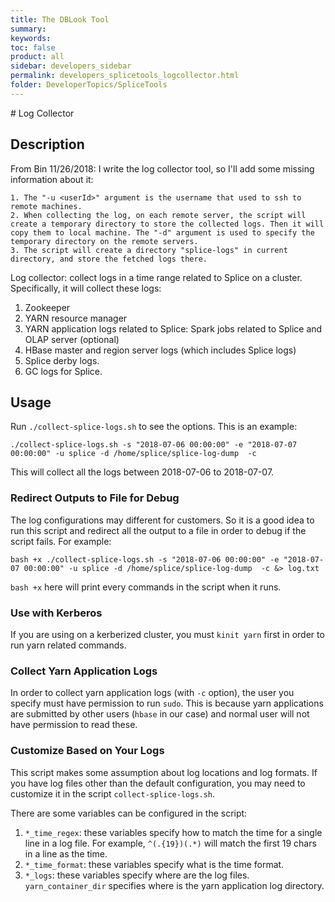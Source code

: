 ```yaml
---
title: The DBLook Tool
summary:
keywords:
toc: false
product: all
sidebar: developers_sidebar
permalink: developers_splicetools_logcollector.html
folder: DeveloperTopics/SpliceTools
---
```

<section>
<div class="TopicContent" data-swiftype-index="true" markdown="1">
# Log Collector

## Description

From Bin 11/26/2018:
    I write the log collector tool, so I'll add some missing information about it:

    1. The "-u <userId>" argument is the username that used to ssh to remote machines.
    2. When collecting the log, on each remote server, the script will create a temporary directory to store the collected logs. Then it will copy them to local machine. The "-d" argument is used to specify the temporary directory on the remote servers.
    3. The script will create a directory "splice-logs" in current directory, and store the fetched logs there.

Log collector: collect logs in a time range related to Splice on a cluster. Specifically, it will collect these logs:

1. Zookeeper
2. YARN resource manager
3. YARN application logs related to Splice: Spark jobs related to Splice and OLAP server (optional)
4. HBase master and region server logs (which includes Splice logs)
5. Splice derby logs.
6. GC logs for Splice.


## Usage

Run `./collect-splice-logs.sh` to see the options. This is an example:

```
./collect-splice-logs.sh -s "2018-07-06 00:00:00" -e "2018-07-07 00:00:00" -u splice -d /home/splice/splice-log-dump  -c
```

This will collect all the logs between 2018-07-06 to 2018-07-07.

### Redirect Outputs to File for Debug

The log configurations may different for customers. So it is a good idea to run this script and redirect all the output to a file in order to debug if the script fails. For example:

```
bash +x ./collect-splice-logs.sh -s "2018-07-06 00:00:00" -e "2018-07-07 00:00:00" -u splice -d /home/splice/splice-log-dump  -c &> log.txt
```

`bash +x` here will print every commands in the script when it runs.

### Use with Kerberos

If you are using on a kerberized cluster, you must `kinit yarn` first in order to run yarn related commands.

### Collect Yarn Application Logs

In order to collect yarn application logs (with `-c` option), the user you specify must have permission to run `sudo`. This is because yarn applications are submitted by other users (`hbase` in our case) and normal user will not have permission to read these.

### Customize Based on Your Logs

This script makes some assumption about log locations and log formats. If you have log files other than the default configuration, you may need to customize it in the script `collect-splice-logs.sh`.

There are some variables can be configured in the script:

1. `*_time_regex`: these variables specify how to match the time for a single line in a log file. For example, `^(.{19})(.*)` will match the first 19 chars in a line as the time.
2. `*_time_format`: these variables specify what is the time format.
3. `*_logs`: these variables specify where are the log files. `yarn_container_dir` specifies where is the yarn application log directory.
</div>
</section>
